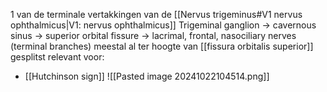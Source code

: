 1 van de terminale vertakkingen van de [[Nervus trigeminus#V1 nervus ophthalmicus|V1: nervus ophthalmicus]]
Trigeminal ganglion -> cavernous sinus -> superior orbital fissure -> lacrimal, frontal, nasociliary nerves (terminal branches)
meestal al ter hoogte van [[fissura orbitalis superior]] gesplitst
relevant voor:
- [[Hutchinson sign]]
![[Pasted image 20241022104514.png]]
